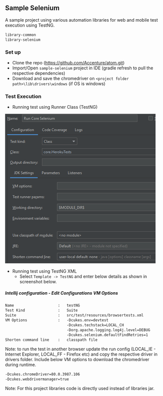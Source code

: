 ## Sample Selenium
A sample project using various automation libraries for web and mobile test execution using TestNG.

    library-common
    library-selenium

### Set up

- Clone the repo  (https://github.com/Accenture/atom.git)
- Import/Open `sample-selenium` project in IDE (gradle refresh to pull the respective dependencies) 
- Download and save the chromedriver on `<project folder path>\lib\drivers\windows` (if OS is windows)

### Test Execution
- Running test using Runner Class (TestNG)

![](documentation/runnerclass.PNG)

- Running test using TestNG XML
    - Select `Template -> TestNG` and enter below details as shown in screenshot below.

##### Intellij configuration - Edit Configurations VM Options
    Name                    :   testNG
    Test Kind               :   Suite
    Suite                   :   src/test/resources/browsertests.xml
    VM Options              :   -Dcukes.env=devtest
                                -Dcukes.techstack=LOCAL_CH
                                -Dorg.apache.logging.log4j.level=DEBUG
                                -Dcukes.selenium.defaultFindRetries=1
    Shorten command line    :   classpath file

Note: to run the test in another browser update the run config (LOCAL_IE - Internet Explorer, LOCAL_FF - Firefox etc) and copy the respective driver in drivers folder.
Include below VM options to download the chromedriver during runtime.  

    -Dcukes.chromeDriver=80.0.3987.106
    -Dcukes.webdrivermanager=true


Note: For this project libraries code is directly used instead of libraries jar. 

